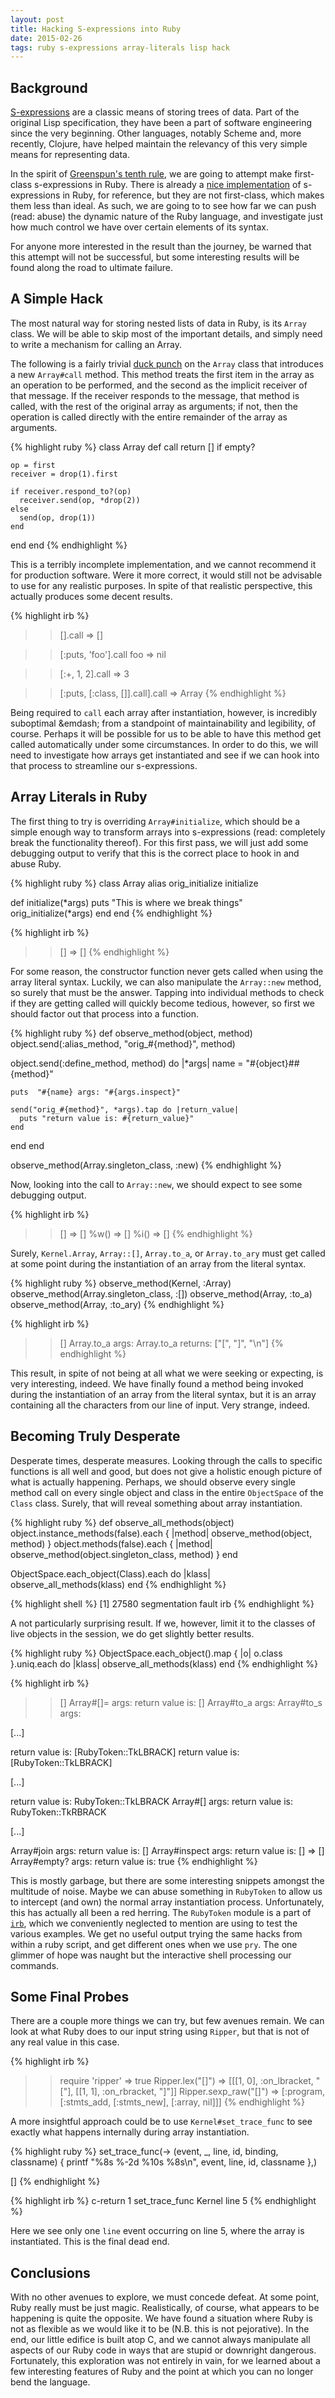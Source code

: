```yaml
---
layout: post
title: Hacking S-expressions into Ruby
date: 2015-02-26
tags: ruby s-expressions array-literals lisp hack
---
```


## Background

<a href="https://en.wikipedia.org/wiki/S-expression" target="_blank">S-expressions</a>
are a classic means of storing trees of data. Part of the original Lisp
specification, they have been a part of software engineering since the very
beginning. Other languages, notably Scheme and, more recently, Clojure, have
helped maintain the relevancy of this very simple means for representing data.

In the spirit of
<a href="https://en.wikipedia.org/wiki/Greenspun%27s_tenth_rule" target="_blank">Greenspun's tenth rule</a>,
we are going to attempt make first-class s-expressions in Ruby. There is
already a
<a href="http://rosettacode.org/wiki/S-Expressions#Ruby" target="_blank">nice implementation</a>
of s-expressions in Ruby, for reference, but they are not first-class, which
makes them less than ideal. As such, we are going to to see how far we can
push (read: abuse) the dynamic nature of the Ruby language, and investigate
just how much control we have over certain elements of its syntax.

For anyone more interested in the result than the journey, be warned that this
attempt will not be successful, but some interesting results will be found
along the road to ultimate failure.

##

## A Simple Hack

The most natural way for storing nested lists of data in Ruby, is its `Array`
class. We will be able to skip most of the important details, and simply need
to write a mechanism for calling an Array.

The following is a fairly trivial
<a href="https://en.wikipedia.org/wiki/Monkey-patch" target="_blank">duck punch</a>
on the `Array` class that introduces a new `Array#call` method. This method
treats the first item in the array as an operation to be performed, and the
second as the implicit receiver of that message. If the receiver responds to
the message, that method is called, with the rest of the original array as
arguments; if not, then the operation is called directly with the entire
remainder of the array as arguments.

{% highlight ruby %}
class Array
  def call
    return [] if empty?

    op = first
    receiver = drop(1).first

    if receiver.respond_to?(op)
      receiver.send(op, *drop(2))
    else
      send(op, drop(1))
    end
  end
end
{% endhighlight %}

This is a terribly incomplete implementation, and we cannot recommend it for
production software. Were it more correct, it would still not be advisable to
use for any realistic purposes. In spite of that realistic perspective, this
actually produces some decent results.

{% highlight irb %}
>> [].call
=> []

>> [:puts, 'foo'].call
foo
=> nil

>> [:+, 1, 2].call
=> 3

>> [:puts, [:class, []].call].call
=> Array
{% endhighlight %}

Being required to `call` each array after instantiation, however, is incredibly
suboptimal &emdash; from a standpoint of maintainability and legibility, of
course.  Perhaps it will be possible for us to be able to have this method
get called automatically under some circumstances. In order to do this, we will
need to investigate how arrays get instantiated and see if we can hook into
that process to streamline our s-expressions.

## Array Literals in Ruby

The first thing to try is overriding `Array#initialize`, which should be a
simple enough way to transform arrays into s-expressions (read: completely
break the functionality thereof). For this first pass, we will just add some
debugging output to verify that this is the correct place to hook in and abuse
Ruby.

{% highlight ruby %}
class Array
  alias orig_initialize initialize

  def initialize(*args)
    puts "This is where we break things"
    orig_initialize(*args)
  end
end
{% endhighlight %}

{% highlight irb %}
>> []
=> []
{% endhighlight %}

For some reason, the constructor function never gets called when using the
array literal syntax. Luckily, we can also manipulate the `Array::new` method,
so surely that must be the answer. Tapping into individual methods to check if
they are getting called will quickly become tedious, however, so first we should
factor out that process into a function.

{% highlight ruby %}
def observe_method(object, method)
  object.send(:alias_method, "orig_#{method}", method)

  object.send(:define_method, method) do |*args|
    name = "#{object}##{method}"

    puts  "#{name} args: "#{args.inspect}"

    send("orig_#{method}", *args).tap do |return_value|
      puts "return value is: #{return_value}"
    end
  end
end

observe_method(Array.singleton_class, :new)
{% endhighlight %}

Now, looking into the call to `Array::new`, we should expect to see some
debugging output.

{% highlight irb %}
>> []
=> []
>> %w()
=> []
>> %i()
=> []
{% endhighlight %}

Surely, `Kernel.Array`, `Array::[]`, `Array.to_a`, or `Array.to_ary` must get
called at some point during the instantiation of an array from the literal
syntax.

{% highlight ruby %}
observe_method(Kernel, :Array)
observe_method(Array.singleton_class, :[])
observe_method(Array, :to_a)
observe_method(Array, :to_ary)
{% endhighlight %}

{% highlight irb %}
>> []
Array.to_a args:
Array.to_a returns: ["[", "]", "\n"]
{% endhighlight %}

This result, in spite of not being at all what we were seeking or expecting, is
very interesting, indeed. We have finally found a method being invoked during
the instantiation of an array from the literal syntax, but it is an array
containing all the characters from our line of input. Very strange, indeed.

## Becoming Truly Desperate

Desperate times, desperate measures. Looking through the calls to specific
functions is all well and good, but does not give a holistic enough picture of
what is actually happening. Perhaps, we should observe every single method call
on every single object and class in the entire `ObjectSpace` of the `Class`
class. Surely, that will reveal something about array instantiation.

{% highlight ruby %}
def observe_all_methods(object)
  object.instance_methods(false).each { |method| observe_method(object, method) }
  object.methods(false).each { |method| observe_method(object.singleton_class, method) }
end

ObjectSpace.each_object(Class).each do |klass|
  observe_all_methods(klass)
end
{% endhighlight %}

{% highlight shell %}
[1]    27580 segmentation fault  irb
{% endhighlight %}

A not particularly surprising result. If we, however, limit it to the classes of
live objects in the session, we do get slightly better results.

{% highlight ruby %}
ObjectSpace.each_object().map { |o| o.class }.uniq.each do |klass|
  observe_all_methods(klass)
end
{% endhighlight %}

{% highlight irb %}
>> []
Array#[]= args:
return value is: []
Array#to_a args:
Array#to_s args:

[...]

return value is: [RubyToken::TkLBRACK]
return value is: [RubyToken::TkLBRACK]

[...]

return value is: RubyToken::TkLBRACK
Array#[] args:
return value is: RubyToken::TkRBRACK

[...]

Array#join args:
return value is: []
Array#inspect args:
return value is: []
=> []
Array#empty? args:
return value is: true
{% endhighlight %}

This is mostly garbage, but there are some interesting snippets amongst the
multitude of noise. Maybe we can abuse something in `RubyToken` to allow us to
intercept (and own) the normal array instantiation process. Unfortunately, this
has actually all been a red herring. The `RubyToken` module is a part of
<a href="http://ruby-doc.org/stdlib-2.2.0/libdoc/irb/rdoc/RubyToken.html" target="_blank">`irb`</a>,
which we conveniently neglected to mention are using to test the various
examples. We get no useful output trying the same hacks from within a ruby
script, and get different ones when we use `pry`. The one glimmer of hope was
naught but the interactive shell processing our commands.

## Some Final Probes

There are a couple more things we can try, but few avenues remain. We can look
at what Ruby does to our input string using `Ripper`, but that is not of any
real value in this case.

{% highlight irb %}
>> require 'ripper'
=> true
>> Ripper.lex("[]")
=> [[[1, 0], :on_lbracket, "["], [[1, 1], :on_rbracket, "]"]]
>> Ripper.sexp_raw("[]")
=> [:program, [:stmts_add, [:stmts_new], [:array, nil]]]
{% endhighlight %}

A more insightful approach could be to use `Kernel#set_trace_func` to see
exactly what happens internally during array instantiation.

{% highlight ruby %}
set_trace_func(-> (event, _, line, id, binding, classname) {
  printf "%8s %-2d %10s %8s\n", event, line, id, classname
},)

[]
{% endhighlight %}

{% highlight irb %}
c-return 1  set_trace_func   Kernel
    line 5
{% endhighlight %}

Here we see only one `line` event occurring on line 5, where the array is
instantiated. This is the final dead end.

## Conclusions

With no other avenues to explore, we must concede defeat. At some point, Ruby
really must be just magic. Realistically, of course, what appears to be
happening is quite the opposite. We have found a situation where Ruby is not as
flexible as we would like it to be (N.B. this is not pejorative). In the end,
our little edifice is built atop C, and we cannot always manipulate all aspects
of our Ruby code in ways that are stupid or downright dangerous.  Fortunately,
this exploration was not entirely in vain, for we learned about a few
interesting features of Ruby and the point at which you can no longer bend the
language.

